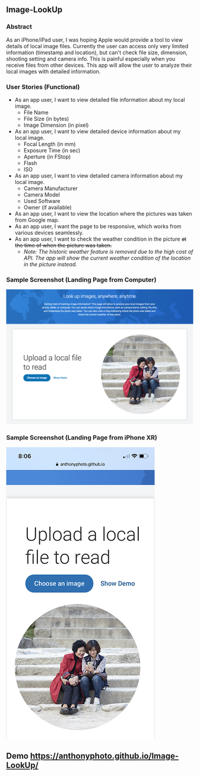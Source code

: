 ## Image-LookUp 
### Abstract
As an iPhone/iPad user, I was hoping Apple would provide a tool to view details of local image files.  Currently the user can access only very limited information (timestamp and location), but can't check file size, dimension, shooting setting and camera info.  This is painful especially when you receive files from other devices.  This app will allow the user to analyze their local images with detailed information.

### User Stories (Functional)
* As an app user, I want to view detailed file information about my local image.
  - File Name
  - File Size (in bytes)
  - Image Dimension (in pixel)
* As an app user, I want to view detailed device information about my local image.
  - Focal Length (in mm)
  - Exposure Time (in sec)
  - Aperture (in FStop)
  - Flash
  - ISO
* As an app user, I want to view detailed camera information about my local image.
  - Camera Manufacturer
  - Camera Model
  - Used Software
  - Owner (if available)
* As an app user, I want to view the location where the pictures was taken from Google map. 
* As an app user, I want the page to be responsive, which works from various devices seamlessly.
* As an app user, I want to check the weather condition in the picture ~~at the time of when the picture was taken.~~
  - *Note: The historic weather feature is removed due to the high cost of API.  The app will show the current weather condition of the location in the picture instead.*

### Sample Screenshot (Landing Page from Computer)
![Sample1](./img/sample1.png)

### Sample Screenshot (Landing Page from iPhone XR)
![Sample2](./img/sample2.png)

## Demo https://anthonyphoto.github.io/Image-LookUp/

